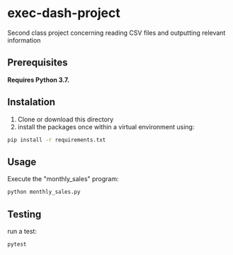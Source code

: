 # exec-dash-project
Second class project concerning reading CSV files and outputting relevant information

## Prerequisites

**Requires Python 3.7.**

## Instalation 
1. Clone or download this directory
2. install the packages once within a virtual environment using:

```sh
pip install -r requirements.txt
```
## Usage

Execute the "monthly_sales" program:

```sh
python monthly_sales.py
```
## Testing

run a test:

```sh
pytest
```
